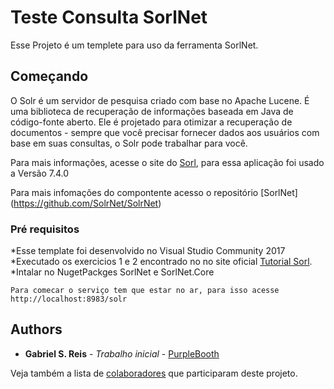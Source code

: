 # Teste Consulta SorlNet
Esse Projeto é um templete para uso da ferramenta SorlNet.

## Começando

O Solr é um servidor de pesquisa criado com base no Apache Lucene.
É uma biblioteca de recuperação de informações baseada em Java de código-fonte aberto.
Ele é projetado para otimizar a recuperação de documentos - sempre que você precisar fornecer dados aos usuários com base em suas consultas, o Solr pode trabalhar para você.

Para mais informações, acesse o site do [Sorl](http://lucene.apache.org/solr/), para essa aplicação foi usado a Versão 7.4.0

Para mais infomações do compontente acesso o repositório [SorlNet] (https://github.com/SolrNet/SolrNet)


### Pré requisitos

*Esse template foi desenvolvido no Visual Studio Community 2017
*Executado os exercicios 1 e 2 encontrado no no site oficial [Tutorial Sorl](http://lucene.apache.org/solr/guide/7_4/solr-tutorial.html).
*Intalar no NugetPackges SorlNet e SorlNet.Core


```
Para comecar o serviço tem que estar no ar, para isso acesse http://localhost:8983/solr
```

## Authors

* **Gabriel S. Reis** - *Trabalho inicial* - [PurpleBooth](https://github.com/gs-reis)

Veja também a lista de [colaboradores](https://github.com/gs-reis/TesteSorl/graphs/contributors) que participaram deste projeto.

